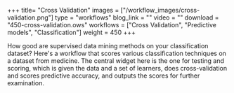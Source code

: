 +++
title= "Cross Validation"
images =  ["/workflow_images/cross-validation.png"]
type = "workflows"
blog_link =  ""
video = ""
download = "450-cross-validation.ows"
workflows = ["Cross Validation", "Predictive models", "Classification"]
weight = 450
+++

How good are supervised data mining methods on your classification dataset? Here's a workflow that scores various classification techniques on a dataset from medicine. The central widget here is the one for testing and scoring, which is given the data and a set of learners, does cross-validation and scores predictive accuracy, and outputs the scores for further examination.
